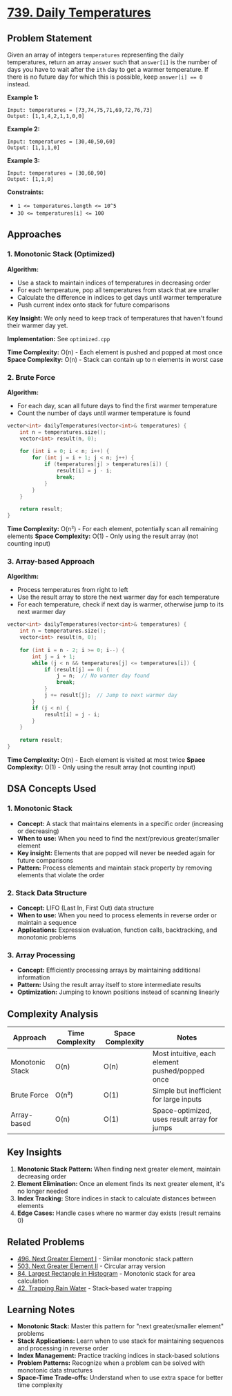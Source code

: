 # [739. Daily Temperatures](https://leetcode.com/problems/daily-temperatures/)

## Problem Statement

Given an array of integers `temperatures` representing the daily temperatures, return an array `answer` such that `answer[i]` is the number of days you have to wait after the `ith` day to get a warmer temperature. If there is no future day for which this is possible, keep `answer[i] == 0` instead.

**Example 1:**
```
Input: temperatures = [73,74,75,71,69,72,76,73]
Output: [1,1,4,2,1,1,0,0]
```

**Example 2:**
```
Input: temperatures = [30,40,50,60]
Output: [1,1,1,0]
```

**Example 3:**
```
Input: temperatures = [30,60,90]
Output: [1,1,0]
```

**Constraints:**
- `1 <= temperatures.length <= 10^5`
- `30 <= temperatures[i] <= 100`

## Approaches

### 1. Monotonic Stack (Optimized)

**Algorithm:**
- Use a stack to maintain indices of temperatures in decreasing order
- For each temperature, pop all temperatures from stack that are smaller
- Calculate the difference in indices to get days until warmer temperature
- Push current index onto stack for future comparisons

**Key Insight:** We only need to keep track of temperatures that haven't found their warmer day yet.

**Implementation:** See `optimized.cpp`

**Time Complexity:** O(n) - Each element is pushed and popped at most once
**Space Complexity:** O(n) - Stack can contain up to n elements in worst case

### 2. Brute Force

**Algorithm:**
- For each day, scan all future days to find the first warmer temperature
- Count the number of days until warmer temperature is found

```cpp
vector<int> dailyTemperatures(vector<int>& temperatures) {
    int n = temperatures.size();
    vector<int> result(n, 0);
    
    for (int i = 0; i < n; i++) {
        for (int j = i + 1; j < n; j++) {
            if (temperatures[j] > temperatures[i]) {
                result[i] = j - i;
                break;
            }
        }
    }
    
    return result;
}
```

**Time Complexity:** O(n²) - For each element, potentially scan all remaining elements
**Space Complexity:** O(1) - Only using the result array (not counting input)

### 3. Array-based Approach

**Algorithm:**
- Process temperatures from right to left
- Use the result array to store the next warmer day for each temperature
- For each temperature, check if next day is warmer, otherwise jump to its next warmer day

```cpp
vector<int> dailyTemperatures(vector<int>& temperatures) {
    int n = temperatures.size();
    vector<int> result(n, 0);
    
    for (int i = n - 2; i >= 0; i--) {
        int j = i + 1;
        while (j < n && temperatures[j] <= temperatures[i]) {
            if (result[j] == 0) {
                j = n;  // No warmer day found
                break;
            }
            j += result[j];  // Jump to next warmer day
        }
        if (j < n) {
            result[i] = j - i;
        }
    }
    
    return result;
}
```

**Time Complexity:** O(n) - Each element is visited at most twice
**Space Complexity:** O(1) - Only using the result array (not counting input)

## DSA Concepts Used

### 1. Monotonic Stack
- **Concept:** A stack that maintains elements in a specific order (increasing or decreasing)
- **When to use:** When you need to find the next/previous greater/smaller element
- **Key insight:** Elements that are popped will never be needed again for future comparisons
- **Pattern:** Process elements and maintain stack property by removing elements that violate the order

### 2. Stack Data Structure
- **Concept:** LIFO (Last In, First Out) data structure
- **When to use:** When you need to process elements in reverse order or maintain a sequence
- **Applications:** Expression evaluation, function calls, backtracking, and monotonic problems

### 3. Array Processing
- **Concept:** Efficiently processing arrays by maintaining additional information
- **Pattern:** Using the result array itself to store intermediate results
- **Optimization:** Jumping to known positions instead of scanning linearly

## Complexity Analysis

| Approach | Time Complexity | Space Complexity | Notes |
|----------|----------------|------------------|-------|
| Monotonic Stack | O(n) | O(n) | Most intuitive, each element pushed/popped once |
| Brute Force | O(n²) | O(1) | Simple but inefficient for large inputs |
| Array-based | O(n) | O(1) | Space-optimized, uses result array for jumps |

## Key Insights

1. **Monotonic Stack Pattern:** When finding next greater element, maintain decreasing order
2. **Element Elimination:** Once an element finds its next greater element, it's no longer needed
3. **Index Tracking:** Store indices in stack to calculate distances between elements
4. **Edge Cases:** Handle cases where no warmer day exists (result remains 0)

## Related Problems

- [496. Next Greater Element I](https://leetcode.com/problems/next-greater-element-i/) - Similar monotonic stack pattern
- [503. Next Greater Element II](https://leetcode.com/problems/next-greater-element-ii/) - Circular array version
- [84. Largest Rectangle in Histogram](https://leetcode.com/problems/largest-rectangle-in-histogram/) - Monotonic stack for area calculation
- [42. Trapping Rain Water](https://leetcode.com/problems/trapping-rain-water/) - Stack-based water trapping

## Learning Notes

- **Monotonic Stack:** Master this pattern for "next greater/smaller element" problems
- **Stack Applications:** Learn when to use stack for maintaining sequences and processing in reverse order
- **Index Management:** Practice tracking indices in stack-based solutions
- **Problem Patterns:** Recognize when a problem can be solved with monotonic data structures
- **Space-Time Trade-offs:** Understand when to use extra space for better time complexity

